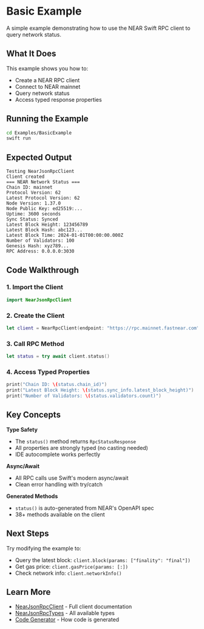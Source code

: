 # Basic Example

A simple example demonstrating how to use the NEAR Swift RPC client to query network status.

## What It Does

This example shows you how to:

- Create a NEAR RPC client
- Connect to NEAR mainnet
- Query network status
- Access typed response properties

## Running the Example

```bash
cd Examples/BasicExample
swift run
```

## Expected Output

```
Testing NearJsonRpcClient
Client created
=== NEAR Network Status ===
Chain ID: mainnet
Protocol Version: 62
Latest Protocol Version: 62
Node Version: 1.37.0
Node Public Key: ed25519:...
Uptime: 3600 seconds
Sync Status: Synced
Latest Block Height: 123456789
Latest Block Hash: abc123...
Latest Block Time: 2024-01-01T00:00:00.000Z
Number of Validators: 100
Genesis Hash: xyz789...
RPC Address: 0.0.0.0:3030
```

## Code Walkthrough

### 1. Import the Client

```swift
import NearJsonRpcClient
```

### 2. Create the Client

```swift
let client = NearRpcClient(endpoint: "https://rpc.mainnet.fastnear.com")
```

### 3. Call RPC Method

```swift
let status = try await client.status()
```

### 4. Access Typed Properties

```swift
print("Chain ID: \(status.chain_id)")
print("Latest Block Height: \(status.sync_info.latest_block_height)")
print("Number of Validators: \(status.validators.count)")
```

## Key Concepts

**Type Safety**

- The `status()` method returns `RpcStatusResponse`
- All properties are strongly typed (no casting needed)
- IDE autocomplete works perfectly

**Async/Await**

- All RPC calls use Swift's modern async/await
- Clean error handling with try/catch

**Generated Methods**

- `status()` is auto-generated from NEAR's OpenAPI spec
- 38+ methods available on the client

## Next Steps

Try modifying the example to:

- Query the latest block: `client.block(params: ["finality": "final"])`
- Get gas price: `client.gasPrice(params: [:])`
- Check network info: `client.networkInfo()`

## Learn More

- [NearJsonRpcClient](../../Packages/NearJsonRpcClient/) - Full client documentation
- [NearJsonRpcTypes](../../Packages/NearJsonRpcTypes/) - All available types
- [Code Generator](../../Tools/CodeGenerator/) - How code is generated
